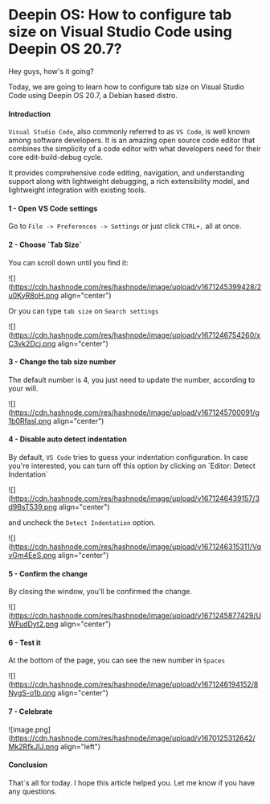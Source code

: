 # Deepin OS: How to configure tab size on Visual Studio Code using Deepin OS 20.7?

Hey guys, how's it going?

Today, we are going to learn how to configure tab size on Visual Studio Code using Deepin OS 20.7, a Debian based distro.

#### Introduction

`Visual Studio Code`, also commonly referred to as `VS Code`, is well known among software developers. It is an amazing open source code editor that combines the simplicity of a code editor with what developers need for their core edit-build-debug cycle.

It provides comprehensive code editing, navigation, and understanding support along with lightweight debugging, a rich extensibility model, and lightweight integration with existing tools.

#### 1 - Open VS Code settings

Go to `File -> Preferences -> Settings` or just click `CTRL+,` all at once.

#### 2 - Choose \`Tab Size\`

You can scroll down until you find it:

![](https://cdn.hashnode.com/res/hashnode/image/upload/v1671245399428/2u0KyR8oH.png align="center")

Or you can type `tab size` on `Search settings`

![](https://cdn.hashnode.com/res/hashnode/image/upload/v1671246754260/xC3vk2Dcj.png align="center")

#### 3 - Change the tab size number

The default number is 4, you just need to update the number, according to your will.

![](https://cdn.hashnode.com/res/hashnode/image/upload/v1671245700091/g1b0Rfasl.png align="center")

#### 4 - Disable auto detect indentation

By default, `VS Code` tries to guess your indentation configuration. In case you're interested, you can turn off this option by clicking on \`Editor: Detect Indentation\`

![](https://cdn.hashnode.com/res/hashnode/image/upload/v1671246439157/3d9BsT539.png align="center")

and uncheck the `Detect Indentation` option.

![](https://cdn.hashnode.com/res/hashnode/image/upload/v1671246315311/VqvGm4EeS.png align="center")

#### 5 - Confirm the change

By closing the window, you'll be confirmed the change.

![](https://cdn.hashnode.com/res/hashnode/image/upload/v1671245877429/UWFudDyt2.png align="center")

#### 6 - Test it

At the bottom of the page, you can see the new number in `Spaces`

![](https://cdn.hashnode.com/res/hashnode/image/upload/v1671246194152/8NygS-o1b.png align="center")

#### 7 - Celebrate

![image.png](https://cdn.hashnode.com/res/hashnode/image/upload/v1670125312642/Mk2RfkJIJ.png align="left")

#### Conclusion

That\`s all for today. I hope this article helped you. Let me know if you have any questions.
